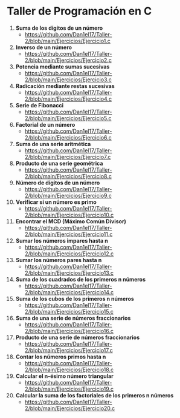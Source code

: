 # Taller de Programación en C
1. **Suma de los dígitos de un número**
   - https://github.com/Dan1el17/Taller-2/blob/main/Ejercicios/Ejercicio1.c
2. **Inverso de un número**
   - https://github.com/Dan1el17/Taller-2/blob/main/Ejercicios/Ejercicio2.c
3. **Potencia mediante sumas sucesivas**
   - https://github.com/Dan1el17/Taller-2/blob/main/Ejercicios/Ejercicio3.c
4. **Radicación mediante restas sucesivas**
   - https://github.com/Dan1el17/Taller-2/blob/main/Ejercicios/Ejercicio4.c
5. **Serie de Fibonacci**
   - https://github.com/Dan1el17/Taller-2/blob/main/Ejercicios/Ejercicio5.c
6. **Factorial de un número**
   - https://github.com/Dan1el17/Taller-2/blob/main/Ejercicios/Ejercicio6.c
7. **Suma de una serie aritmética**
   - https://github.com/Dan1el17/Taller-2/blob/main/Ejercicios/Ejercicio7.c
8. **Producto de una serie geométrica**
   - https://github.com/Dan1el17/Taller-2/blob/main/Ejercicios/Ejercicio8.c
9. **Número de dígitos de un número**
    - https://github.com/Dan1el17/Taller-2/blob/main/Ejercicios/Ejercicio9.c
10. **Verificar si un número es primo**
    - https://github.com/Dan1el17/Taller-2/blob/main/Ejercicios/Ejercicio10.c
11. **Encontrar el MCD (Máximo Común Divisor)**
    - https://github.com/Dan1el17/Taller-2/blob/main/Ejercicios/Ejercicio11.c
12. **Sumar los números impares hasta n**
    - https://github.com/Dan1el17/Taller-2/blob/main/Ejercicios/Ejercicio12.c
13. **Sumar los números pares hasta n**
    - https://github.com/Dan1el17/Taller-2/blob/main/Ejercicios/Ejercicio13.c
14. **Suma de los cuadrados de los primeros n números**
    - https://github.com/Dan1el17/Taller-2/blob/main/Ejercicios/Ejercicio14.c
15. **Suma de los cubos de los primeros n números**
    - https://github.com/Dan1el17/Taller-2/blob/main/Ejercicios/Ejercicio15.c
16. **Suma de una serie de números fraccionarios**
    - https://github.com/Dan1el17/Taller-2/blob/main/Ejercicios/Ejercicio16.c
17. **Producto de una serie de números fraccionarios**
    - https://github.com/Dan1el17/Taller-2/blob/main/Ejercicios/Ejercicio17.c
18. **Contar los números primos hasta n**
    - https://github.com/Dan1el17/Taller-2/blob/main/Ejercicios/Ejercicio18.c
19. **Calcular el n-ésimo número triangular**
    - https://github.com/Dan1el17/Taller-2/blob/main/Ejercicios/Ejercicio19.c
20. **Calcular la suma de los factoriales de los primeros n números**
    - https://github.com/Dan1el17/Taller-2/blob/main/Ejercicios/Ejercicio20.c

